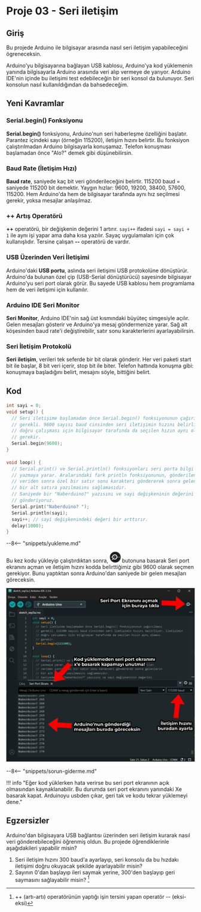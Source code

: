 # Proje 03 - Seri iletişim

## Giriş

Bu projede Arduino ile bilgisayar arasında nasıl seri iletişim yapabileceğini ögreneceksin.

Arduino'yu bilgisayarına bağlayan USB kablosu, Arduino'ya kod yüklemenin yanında bilgisayarla Arduino arasında veri alıp vermeye de yarıyor. Arduino IDE'nin içinde bu iletişimi test edebileceğin bir seri konsol da bulunuyor. Seri konsolun nasıl kullanıldığından da bahsedeceğim. 

## Yeni Kavramlar

### Serial.begin() Fonksiyonu
**Serial.begin()** fonksiyonu, Arduino'nun seri haberleşme özelliğini başlatır. Parantez içindeki sayı (örneğin 115200), iletişim hızını belirtir. Bu fonksiyon çalıştırılmadan Arduino bilgisayarla konuşamaz. Telefon konuşması başlamadan önce "Alo?" demek gibi düşünebilirsin.

### Baud Rate (İletişim Hızı)
**Baud rate**, saniyede kaç bit veri gönderileceğini belirtir. 115200 baud = saniyede 115200 bit demektir. Yaygın hızlar: 9600, 19200, 38400, 57600, 115200. Hem Arduino'da hem de bilgisayar tarafında aynı hız seçilmesi gerekir, yoksa mesajlar anlaşılmaz.

### ++ Artış Operatörü
**++** operatörü, bir değişkenin değerini 1 artırır. `sayi++` ifadesi `sayi = sayi + 1` ile aynı işi yapar ama daha kısa yazılır. Sayaç uygulamaları için çok kullanışlıdır. Tersine çalışan **--** operatörü de vardır.

### USB Üzerinden Veri İletişimi
Arduino'daki **USB portu**, aslında seri iletişimi USB protokolüne dönüştürür. Arduino'da bulunan özel çip (USB-Serial dönüştürücü) sayesinde bilgisayar Arduino'yu seri port olarak görür. Bu sayede USB kablosu hem programlama hem de veri iletişimi için kullanılır.

### Arduino IDE Seri Monitor
**Seri Monitor**, Arduino IDE'nin sağ üst kısmındaki büyüteç simgesiyle açılır. Gelen mesajları gösterir ve Arduino'ya mesaj göndermenize yarar. Sağ alt köşesinden baud rate'i değiştirebilir, satır sonu karakterlerini ayarlayabilirsin.

### Seri İletişim Protokolü
**Seri iletişim**, verileri tek seferde bir bit olarak gönderir. Her veri paketi start bit ile başlar, 8 bit veri içerir, stop bit ile biter. Telefon hattında konuşma gibi: konuşmaya başladığını belirt, mesajını söyle, bittiğini belirt.

## Kod

``` c
int sayi = 0;
void setup() {
  // Seri iletişime başlamadan önce Serial.begin() fonksiyonunun çağırılması
  // gerekli. 9600 sayısı baud cinsinden seri iletişimin hızını belirliyor. iletişimin
  // doğru çalışması için bilgisayar tarafında da seçilen hızın aynı olması
  // gerekir. 
  Serial.begin(9600);
}

void loop() {
  // Serial.print() ve Serial.println() fonksiyonları seri porta bilgi 
  // yazmaya yarar. Aralarındaki fark println fonksiyonunun, gönderilen
  // veriden sonra özel bir satır sonu karakteri göndererek sonra gelenlerin
  // bir alt satıra yazılmasını sağlamasıdır.
  // Saniyede bir "Naberduino?" yazısını ve sayi değişkeninin değerini 
  // gönderiyoruz.
  Serial.print("Naberduino? ");
  Serial.println(sayi);
  sayi++; // sayi değişkenindeki değeri bir arttırır.
  delay(1000);
}
```

--8<-- "snippets/yukleme.md"

Bu kez kodu yükleyip çalıştırdıktan sonra, ![Seri port ekranı](images/serial_button.png) butonuna basarak Seri port ekranını açman ve iletişim hızını kodda belirttiğimiz gibi 9600 olarak seçmen gerekiyor. Bunu yaptıktan sonra Arduino'dan saniyede bir gelen mesajları göreceksin.

![Seri Monitor Penceresi](images/serial_penceresi.png)

--8<-- "snippets/sorun-giderme.md"

!!! info "Eğer kod yüklerken hata verirse bu seri port ekranının açık olmasından kaynaklanabilir. Bu durumda seri port ekranını yanındaki Xe basarak kapat. Arduinoyu usbden çıkar, geri tak ve kodu tekrar yüklemeyi dene."

## Egzersizler

Arduino'dan bilgisayara USB bağlantısı üzerinden seri iletişim kurarak nasıl veri gönderebileceğini öğrenmiş oldun. Bu projede öğrendiklerinle aşağıdakileri yapabilir misin?

1. Seri iletişim hızını 300 baud'a ayarlayıp, seri konsolu da bu hızdakı iletişimi doğru okuyacak şekilde ayarlayabilir misin?
2. Sayının 0'dan başlayıp ileri saymak yerine, 300'den başlayıp geri saymasını sağlayabilir misin? [^1]

[^1]: ++ (artı-artı) operatörünün yaptığı işin tersini yapan operatör -- (eksi-eksi)
